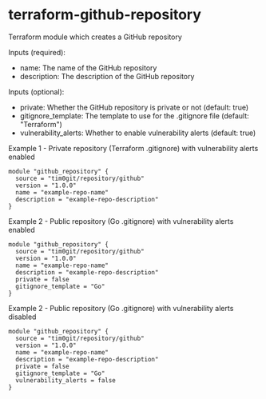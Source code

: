 # terraform-github-repository
Terraform module which creates a GitHub repository

Inputs (required):
- name: The name of the GitHub repository
- description: The description of the GitHub repository

Inputs (optional):
- private: Whether the GitHub repository is private or not (default: true)
- gitignore_template: The template to use for the .gitignore file (default: "Terraform")
- vulnerability_alerts: Whether to enable vulnerability alerts (default: true)


Example 1 - Private repository (Terraform .gitignore) with vulnerability alerts enabled
```hcl
module "github_repository" {
  source = "tim0git/repository/github"
  version = "1.0.0"
  name = "example-repo-name"
  description = "example-repo-description"
}
```

Example 2 - Public repository (Go .gitignore) with vulnerability alerts enabled
```hcl
module "github_repository" {
  source = "tim0git/repository/github"
  version = "1.0.0"
  name = "example-repo-name"
  description = "example-repo-description"
  private = false
  gitignore_template = "Go"
}
```

Example 2 - Public repository (Go .gitignore) with vulnerability alerts disabled
```hcl
module "github_repository" {
  source = "tim0git/repository/github"
  version = "1.0.0"
  name = "example-repo-name"
  description = "example-repo-description"
  private = false
  gitignore_template = "Go"
  vulnerability_alerts = false
}
```